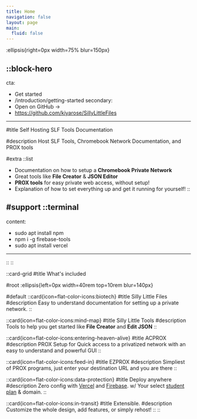 ```yaml
---
title: Home
navigation: false
layout: page
main:
  fluid: false
---
```


:ellipsis{right=0px width=75% blur=150px}

::block-hero
---
cta:
  - Get started
  - /introduction/getting-started
secondary:
  - Open on GitHub →
  - https://github.com/kiyarose/SillyLittleFiles
---

#title
Self Hosting SLF Tools  Documentation

#description
Host SLF Tools, Chromebook Network Documentation, and PROX tools

#extra
  ::list
  - Documentation on how to setup a **Chromebook Private Network**
  - Great tools like **File Creator** & **JSON Editor**
  - **PROX tools** for easy private web access, without setup!
  - Explanation of how to set everything up and get it running for yourself!
  ::

#support
  ::terminal
  ---
  content:
  - sudo apt install npm
  - npm i -g firebase-tools
  - sudo apt install vercel
  ---
  ::
::

::card-grid
#title
What's included

#root
:ellipsis{left=0px width=40rem top=10rem blur=140px}

#default
  ::card{icon=flat-color-icons:biotech}
  #title
  Silly Little Files
  #description
  Easy to understand documentation for setting up a private network.
  ::

  ::card{icon=flat-color-icons:mind-map}
  #title
  Silly Little Tools
  #description
  Tools to help you get started like **File Creator** and **Edit JSON**
  ::

  ::card{icon=flat-color-icons:entering-heaven-alive}
  #title
  ACPROX
  #description
  PROX Setup for Quick access to a privatized network with an easy to understand and powerful GUI
  ::

  ::card{icon=flat-color-icons:feed-in}
  #title
  EZPROX
  #description
   Simpliest of PROX programs, just enter your destination URL and you are there
  ::

  ::card{icon=flat-color-icons:data-protection}
  #title
  Deploy anywhere
  #description
  Zero config with [Vercel](https://vercel.com) and [Firebase](https://firebase.google.com). w/ Your select [student plan](https://education.github.com) & domain.
  ::

  ::card{icon=flat-color-icons:in-transit}
  #title
  Extensible.
  #description
  Customize the whole design, add features, or simply rehost!
  ::
::

